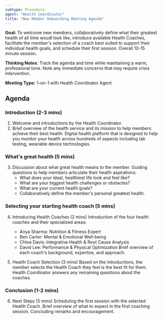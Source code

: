 ```yaml
---
subtype: Procedure
agent: "Health Coordinator"
title: "New Member Onboarding Meeting Agenda"
---
```

**Goal:** To welcome new members, collaboratively define what their greatest health of all time woudl look like, introduce available Health Coaches, facilitate the member's selection of a coach best suited to support their individual health goals, and schedule their first session. Overall 10-15 minute session.

**Thinking Notes**: Track the agenda and time while maintaining a warm, professional tone. Note any immediate concerns that may require crisis intervention.

**Meeting Type:** 1-on-1 with Health Coordinator Agent

## Agenda

### Introduction (2-3 mins)

1. Welcome and introductions by the Health Coordinator.
2. Brief overview of the health service and its mission to help members achieve their best health.
   Digital health platform that is designed to help you monitor your health across hundreds of aspects including lab testing, wearable device technologies.

### What's great health (5 mins)

3. Discussion about what great health means to the member.
   Guiding questions to help members articulate their health aspirations:
      - What does your ideal, healthiest life look and feel like?
      - What are your biggest health challenges or obstacles?
      - What are your current health goals?
      - Collaboratively define the member's personal greatest health.

### Selecting your starting health coach (5 mins)

4. Introducing Health Coaches (2 mins)
   Introduction of the four health coaches and their specialized areas:
     - Anya Sharma: Nutrition & Fitness Expert
     - Ben Carter: Mental & Emotional Well-being
     - Chloe Davis: Integrative Health & Root Cause Analysis
     - David Lee: Performance & Physical Optimization
   Brief overview of each coach's background, expertise, and approach.

5. Health Coach Selection (3 mins)
   Based on the introductions, the member selects the Health Coach they feel is the best fit for them.
   Health Coordinator answers any remaining questions about the coaches.

### Conclusion (1-2 mins)

6. Next Steps (5 mins)
   Scheduling the first session with the selected Health Coach.
   Brief overview of what to expect in the first coaching session.
   Concluding remarks and encouragement.